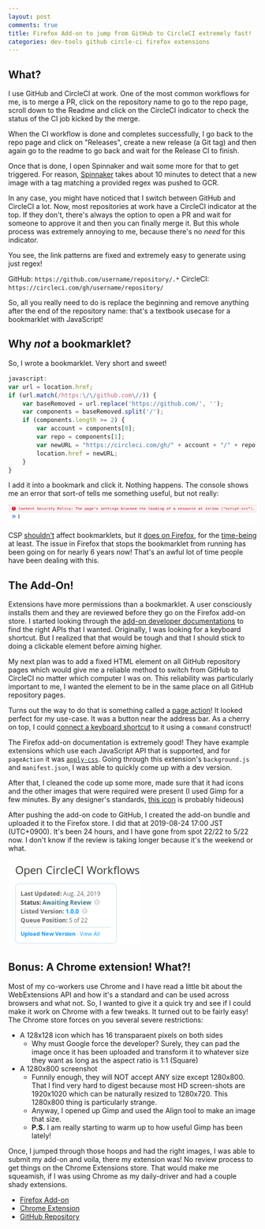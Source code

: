 ```yaml
---
layout: post
comments: true
title: Firefox Add-on to jump from GitHub to CircleCI extremely fast!
categories: dev-tools github circle-ci firefox extensions
---
```


## What?

I use GitHub and CircleCI at work. One of the most common workflows for me, is
to merge a PR, click on the repository name to go to the repo page, scroll down
to the Readme and click on the CircleCI indicator to check the status of the CI
job kicked by the merge.

When the CI workflow is done and completes successfully, I go back to the repo
page and click on "Releases", create a new release (a Git tag) and then again go
to the readme to go back and wait for the Release CI to finish.

Once that is done, I open Spinnaker and wait some more for that to get
triggered. For reason, [Spinnaker][1] takes about 10 minutes to detect that a
new image with a tag matching a provided regex was pushed to GCR.

In any case, you might have noticed that I switch between GitHub and CircleCI a
lot. Now, most repositories at work have a CircleCI indicator at the top. If
they don't, there's always the option to open a PR and wait for someone to
approve it and then you can finally merge it. But this whole process was
extremely annoying to me, because there's no _need_ for this indicator.

You see, the link patterns are fixed and extremely easy to generate using just
regex!

GitHub:   `https://github.com/username/repository/.*`
CircleCI: `https://circleci.com/gh/username/repository/`

So, all you really need to do is replace the beginning and remove anything after
the end of the repository name: that's a textbook usecase for a bookmarklet with
JavaScript!

## Why _not_ a bookmarklet?

So, I wrote a bookmarklet. Very short and sweet!

```javascript
javascript:
var url = location.href;
if (url.match(/https:\/\/github.com\//)) {
    var baseRemoved = url.replace('https://github.com/', '');
    var components = baseRemoved.split('/');
    if (components.length >= 2) {
        var account = components[0];
        var repo = components[1];
        var newURL = "https://circleci.com/gh/" + account + "/" + repo;
        location.href = newURL;
    }
}
```

I add it into a bookmark and click it. Nothing happens. The console shows me an
error that sort-of tells me something useful, but not really:

![error][2]

CSP [shouldn't][3] affect bookmarklets, but it [does on Firefox][4], for the
[time-being][5] at least. The issue in Firefox that stops the bookmarklet from
running has been going on for nearly 6 years now! That's an awful lot of time
people have been dealing with this.

## The Add-On!

Extensions have more permissions than a bookmarklet. A user consciously installs
them and they are reviewed before they go on the Firefox add-on store. I started
looking through the [add-on developer documentations][6] to find the right APIs
that I wanted. Originally, I was looking for a keyboard shortcut. But I realized
that that would be tough and that I should stick to doing a clickable element
before aiming higher.

My next plan was to add a fixed HTML element on all GitHub repository pages
which would give me a reliable method to switch from GitHub to CircleCI no
matter which computer I was on. This reliability was particularly important to
me, I wanted the element to be in the same place on all GitHub repository pages.

Turns out the way to do that is something called a [page action][7]! It looked
perfect for my use-case. It was a button near the address bar. As a cherry on
top, I could [connect a keyboard shortcut][8] to it using a `command` construct!

The Firefox add-on documentation is extremely good! They have example extensions
which use each JavaScript API that is supported, and for `pageAction` it was
[`apply-css`][9]. Going through this extension's `background.js` and
`manifest.json`, I was able to quickly come up with a dev version.

After that, I cleaned the code up some more, made sure that it had icons and the
other images that were required were present (I used Gimp for a few minutes. By
any designer's standards, [this icon][10] is probably hideous)

After pushing the add-on code to GitHub, I created the add-on bundle and
uploaded it to the Firefox store. I did that at 2019-08-24 17:00 JST (UTC+0900).
It's been 24 hours, and I have gone from spot 22/22 to 5/22 now. I don't know if
the review is taking longer because it's the weekend or what.

![queue-spot][11]

## Bonus: A Chrome extension! What?!

Most of my co-workers use Chrome and I have read a little bit about the
WebExtensions API and how it's a standard and can be used across browsers and
what not. So, I wanted to give it a quick try and see if I could make it work on
Chrome with a few tweaks. It turned out to be fairly easy! The Chrome store
forces on you several severe restrictions: 

- A 128x128 icon which has 16 transparaent pixels on both sides
    - Why must Google force the developer? Surely, they can pad the image once
    it has been uploaded and transform it to whatever size they want as long as
    the aspect ratio is 1:1 (Square)
- A 1280x800 screenshot
    - Funnily enough, they will NOT accept ANY size except 1280x800. That I find
    very hard to digest because most HD screen-shots are 1920x1020 which can be
    naturally resized to 1280x720. This 1280x800 thing is particularly strange.
    - Anyway, I opened up Gimp and used the Align tool to make an image that
    size.
    - **P.S.** I am really starting to warm up to how useful Gimp has been lately!

Once, I jumped through those hoops and had the right images, I was able to
submit my add-on and voila, there my extension was! No review process to get
things on the Chrome Extensions store. That would make me squeamish, if I was
using Chrome as my daily-driver and had a couple shady extensions.

- [Firefox Add-on][14]
- [Chrome Extension][12]
- [GitHub Repository][13]

[1]: https://www.spinnaker.io/concepts/
[2]: /public/img/github-bookmarklet-image.png
[3]: https://github.blog/2013-04-19-content-security-policy/#bookmarklets
[4]: https://bugzilla.mozilla.org/show_bug.cgi?id=866522
[5]: https://bugzilla.mozilla.org/show_bug.cgi?id=1478037
[6]: https://developer.mozilla.org/en-US/docs/Mozilla/Add-ons
[7]: https://developer.mozilla.org/en-US/docs/Mozilla/Add-ons/WebExtensions/API/pageAction
[8]: https://developer.mozilla.org/en-US/docs/Mozilla/Add-ons/WebExtensions/manifest.json/commands#Special_shortcuts
[9]: https://github.com/mdn/webextensions-examples/tree/bbacbd0c40eb41622625584355baf077ed598669/apply-css
[10]: https://raw.githubusercontent.com/icyflame/open-circleci-workflows-firefox/master/icons/open-circleci-workflows-96.png
[11]: /public/img/github-bookmarklet-store-review-queue.png
[12]: https://chrome.google.com/webstore/detail/open-circleci-workflows/fcjcanbkalgfniilkedfjgaglfgdjlcb
[13]: https://github.com/icyflame/open-circleci-workflows-firefox
[14]: https://addons.mozilla.org/en-US/firefox/addon/open-circleci-workflows/
